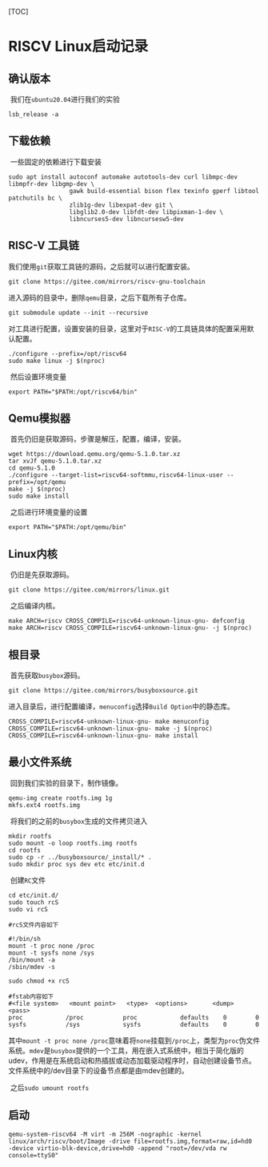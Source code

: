 [TOC]

# RISCV Linux启动记录

## 确认版本

​	我们在`ubuntu20.04`进行我们的实验

```shell
lsb_release -a
```

## 下载依赖

​	一些固定的依赖进行下载安装

```shell
sudo apt install autoconf automake autotools-dev curl libmpc-dev libmpfr-dev libgmp-dev \
                 gawk build-essential bison flex texinfo gperf libtool patchutils bc \
                 zlib1g-dev libexpat-dev git \
                 libglib2.0-dev libfdt-dev libpixman-1-dev \
                 libncurses5-dev libncursesw5-dev
```

## RISC-V 工具链

​	我们使用`git`获取工具链的源码，之后就可以进行配置安装。

```shell
git clone https://gitee.com/mirrors/riscv-gnu-toolchain
```

​	进入源码的目录中，删除`qemu`目录，之后下载所有子仓库。

```shell
git submodule update --init --recursive
```

​	对工具进行配置，设置安装的目录，这里对于`RISC-V`的工具链具体的配置采用默认配置。

```shell
./configure --prefix=/opt/riscv64
sudo make linux -j $(nproc)
```

​	然后设置环境变量

```shell
export PATH="$PATH:/opt/riscv64/bin"
```

## Qemu模拟器

​	首先仍旧是获取源码，步骤是解压，配置，编译，安装。

```shell
wget https://download.qemu.org/qemu-5.1.0.tar.xz
tar xvJf qemu-5.1.0.tar.xz
cd qemu-5.1.0
./configure --target-list=riscv64-softmmu,riscv64-linux-user --prefix=/opt/qemu
make -j $(nproc)
sudo make install
```

​	之后进行环境变量的设置

```shell
export PATH="$PATH:/opt/qemu/bin"
```

## Linux内核

​	仍旧是先获取源码。

```shell
git clone https://gitee.com/mirrors/linux.git
```

​	之后编译内核。

```shell
make ARCH=riscv CROSS_COMPILE=riscv64-unknown-linux-gnu- defconfig
make ARCH=riscv CROSS_COMPILE=riscv64-unknown-linux-gnu- -j $(nproc)
```

## 根目录

​	首先获取`busybox`源码。

```shell
git clone https://gitee.com/mirrors/busyboxsource.git
```

​	进入目录后，进行配置编译，`menuconfig`选择`Build Option`中的静态库。

```shell
CROSS_COMPILE=riscv64-unknown-linux-gnu- make menuconfig
CROSS_COMPILE=riscv64-unknown-linux-gnu- make -j $(nproc)
CROSS_COMPILE=riscv64-unknown-linux-gnu- make install
```

## 最小文件系统

​	回到我们实验的目录下，制作镜像。

```shell
qemu-img create rootfs.img 1g
mkfs.ext4 rootfs.img
```

​	将我们的之前的`busybox`生成的文件拷贝进入

```shell
mkdir rootfs
sudo mount -o loop rootfs.img rootfs
cd rootfs
sudo cp -r ../busyboxsource/_install/* .
sudo mkdir proc sys dev etc etc/init.d
```

​	创建`RC`文件

```shell
cd etc/init.d/
sudo touch rcS
sudo vi rcS

#rcS文件内容如下

#!/bin/sh
mount -t proc none /proc
mount -t sysfs none /sys
/bin/mount -a
/sbin/mdev -s

sudo chmod +x rcS

#fstab内容如下
#<file system>   <mount point>   <type>  <options>       <dump>  <pass>
proc            /proc           proc            defaults    0        0
sysfs           /sys            sysfs           defaults    0        0
```

其中`mount -t proc none /proc`意味着将`none`挂载到`/proc`上，类型为`proc`伪文件系统。`mdev`是`busybox`提供的一个工具，用在嵌入式系统中，相当于简化版的udev，作用是在系统启动和热插拔或动态加载驱动程序时，自动创建设备节点。文件系统中的/dev目录下的设备节点都是由mdev创建的。

​	之后`sudo umount rootfs`

## 启动

```shell
qemu-system-riscv64 -M virt -m 256M -nographic -kernel linux/arch/riscv/boot/Image -drive file=rootfs.img,format=raw,id=hd0  -device virtio-blk-device,drive=hd0 -append "root=/dev/vda rw console=ttyS0"
```

